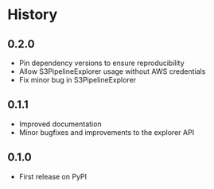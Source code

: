 # History

## 0.2.0

* Pin dependency versions to ensure reproducibility
* Allow S3PipelineExplorer usage without AWS credentials
* Fix minor bug in S3PipelineExplorer

## 0.1.1

* Improved documentation
* Minor bugfixes and improvements to the explorer API

## 0.1.0

* First release on PyPI
